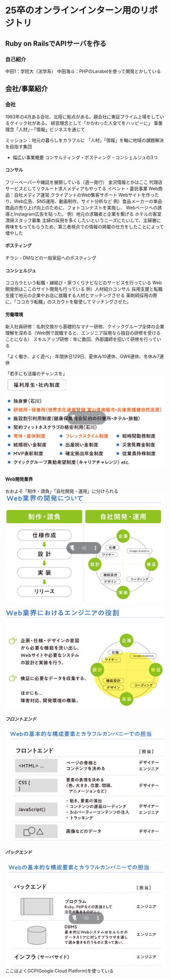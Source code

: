 # 25卒のオンラインインターン用のリポジトリ
## Ruby on RailsでAPIサーバを作る
### 自己紹介
中田1：学院大（法学系）
中田海斗：PHPのLarabelを使って開発とかしている

## 会社/事業紹介
### 会社
1983年の4月ある会社、北陸に拠点がある。親会社に東証プライム上場をしているクイック社がある。
経営理念として「かかわった人全てをハッピーに」
事業理念「人材」・「情報」ビジネスを通じて

ミッション：地元の暮らしをカラフルに
「人材」「情報」を軸に地域の課題解決を目指す集団
- 幅広い事業概要
コンサルティング・ポスティング・コンシェルジュの3つ
#### コンサル
フリーペーパーや雑誌を展開している（週一発行）
金沢情報とかはここ
代理店サービスとしてリクルート求人メディアもやってる
イベント・委託事業
Web商品：自社メディア運営
クライアントのWeb集客サポート
Webサイトを作ったり、Web広告、SNS運用、動画制作、サイト分析など
例）食品メーカーの単品商品の売り上げ向上のために、フォトコンテストを実施し、
Webページへの誘導とInstagram広告を貼った。
例）地元の求職者と企業を繋げる
ホテルの客室清掃スタッフ募集
主婦の採用を多くしたいというニーズにたいして、主婦層に興味をもってもらうため、第三者視点での情報の掲載の仕方をしたことによって増やした

#### ポスティング
チラシ・DMなどの一般家庭へのポスティング

#### コンシェルジュ
ココカラという転職・縁結び・家づくりナビなどのサービスを行っている
Web開発側はここのサイト開発も行っている
例）人材紹介コンサル
採用支援と転職支援で地元の企業やお店に就職する人材とマッチングさせる
薬剤師採用の際に、「ココカラ転職」のスカウトを駆使してマッチングさせた。

#### 労働環境
新入社員研修：名刺交換から基礎的なマナー研修、クイックグループ全体の企業理解を深める（Web側で就職すると、エンジニア採用なら独自の研修を受けることになる）
スキルアップ研修：年に数回、外部講師を招いて研修を行っている

「よく働き、よく遊べ」
年間休日129日、夏休み10連休、GW6連休、冬休み7連休

「若手にも活躍のチャンスを」
![Alt text](image.png)


#### Web開発業界
おおよそ「制作・請負」「自社開発・運用」に分けられる
![Alt text](image-1.png)

![Alt text](image-2.png)

##### フロントエンド
![Alt text](image-3.png)

##### バックエンド
![Alt text](image-4.png)
ここはよくGCP(Google Cloud Platform)を使っている



